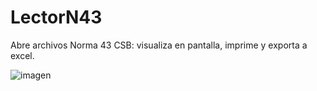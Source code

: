 # LectorN43

Abre archivos Norma 43 CSB: visualiza en pantalla, imprime y exporta a excel.

![imagen](https://github.com/user-attachments/assets/2d4bf4e2-f780-4a37-9754-af6cee19c256)


